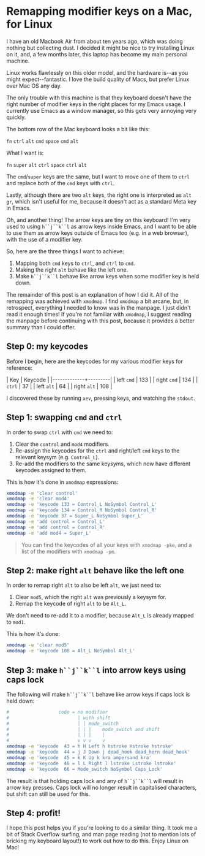 # Remapping modifier keys on a Mac, for Linux
I have an old Macbook Air from about ten years ago, which was doing nothing but collecting dust. I decided it might be nice to try installing Linux on it, and, a few months later, this laptop has become my main personal machine.

Linux works flawlessly on this older model, and the hardware is--as you might expect--fantastic. I love the build quality of Macs, but prefer Linux over Mac OS any day.

The only trouble with this machine is that they keyboard doesn't have the right number of modifier keys in the right places for my Emacs usage. I currently use Emacs as a window manager, so this gets very annoying very quickly.

The bottom row of the Mac keyboard looks a bit like this:

`fn` `ctrl` `alt` `cmd` `space` `cmd` `alt`

What I want is:

`fn` `super` `alt` `ctrl` `space` `ctrl` `alt`

The `cmd`/`super` keys are the same, but I want to move one of them to `ctrl` and replace both of the `cmd` keys with `ctrl`.

Lastly, although there are two `alt` keys, the right one is interpreted as `alt gr`, which isn't useful for me, because it doesn't act as a standard Meta key in Emacs.

Oh, and another thing! The arrow keys are tiny on this keyboard! I'm very used to using `h``j``k``l` as arrow keys inside Emacs, and I want to be able to use them as arrow keys outside of Emacs too (e.g. in a web browser), with the use of a modifier key.

So, here are the three things I want to achieve:

1. Mapping both `cmd` keys to `ctrl`, and `ctrl` to `cmd`.
2. Making the right `alt` behave like the left one.
3. Make `h``j``k``l` behave like arrow keys when some modifier key is held down.

The remainder of this post is an explanation of how I did it. All of the remapping was achieved with `xmodmap`. I find `xmodmap` a bit arcane, but, in retrospect, everything I needed to know was in the manpage. I just didn't read it enough times! If you're not familiar with `xmodmap`, I suggest reading the manpage before continuing with this post, because it provides a better summary than I could offer.

## Step 0: my keycodes
Before I begin, here are the keycodes for my various modifier keys for reference:

| Key         | Keycode |
|-------------+---------|
| left `cmd`  |     133 |
| right `cmd` |     134 |
| `ctrl`      |      37 |
| left `alt`  |      64 |
| right `alt` |     108 |

I discovered these by running `xev`, pressing keys, and watching the `stdout`.

## Step 1: swapping `cmd` and `ctrl`
In order to swap `ctrl` with `cmd` we need to:
1. Clear the `control` and `mod4` modifiers.
2. Re-assign the keycodes for the `ctrl` and right/left `cmd` keys to the relevant keysym (e.g. `Control_L`).
3. Re-add the modifiers to the same keysyms, which now have different keycodes assigned to them.

This is how it's done in `xmodmap` expressions:

```sh
xmodmap -e 'clear control'
xmodmap -e 'clear mod4'
xmodmap -e 'keycode 133 = Control_L NoSymbol Control_L'
xmodmap -e 'keycode 134 = Control_R NoSymbol Control_R'
xmodmap -e 'keycode 37 = Super_L NoSymbol Super_L'
xmodmap -e 'add control = Control_L' 
xmodmap -e 'add control = Control_R' 
xmodmap -e 'add mod4 = Super_L' 
```

> You can find the keycodes of all your keys with `xmodmap -pke`, and a list of the modifiers with `xmodmap -pm`.

## Step 2: make right `alt` behave like the left one
In order to remap right `alt` to also be left `alt`, we just need to:

1. Clear `mod5`, which the right `alt` was previously a keysym for.
2. Remap the keycode of right `alt` to be `Alt_L`.

We don't need to re-add it to a modifier, because `Alt_L` is already mapped to `mod1`.

This is how it's done:

```sh
xmodmap -e 'clear mod5'
xmodmap -e 'keycode 108 = Alt_L NoSymbol Alt_L'
```

## Step 3: make `h``j``k``l` into arrow keys using caps lock
The following will make `h``j``k``l` behave like arrow keys if caps lock is held down:

```sh
#                  code = no modifier
#                         | with shift
#                         | | mode_switch
#                         | | |    mode_switch and shift
#                         | | |    |
#                         v v v    v
xmodmap -e 'keycode  43 = h H Left h hstroke Hstroke hstroke'
xmodmap -e 'keycode  44 = j J Down j dead_hook dead_horn dead_hook'
xmodmap -e 'keycode  45 = k K Up k kra ampersand kra'
xmodmap -e 'keycode  46 = l L Right l lstroke Lstroke lstroke'
xmodmap -e 'keycode  66 = Mode_switch NoSymbol Caps_Lock'
```

The result is that holding caps lock and any of `h``j``k``l` will result in arrow key presses. Caps lock will no longer result in capitalised characters, but shift can still be used for this.

## Step 4: profit!
I hope this post helps you if you're looking to do a similar thing. It took me a bit of Stack Overflow surfing, and man page reading (not to mention lots of bricking my keyboard layout!) to work out how to do this. Enjoy Linux on Mac!
